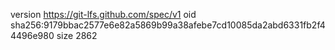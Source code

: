 version https://git-lfs.github.com/spec/v1
oid sha256:9179bbac2577e6e82a5869b99a38afebe7cd10085da2abd6331fb2f44496e980
size 2862
